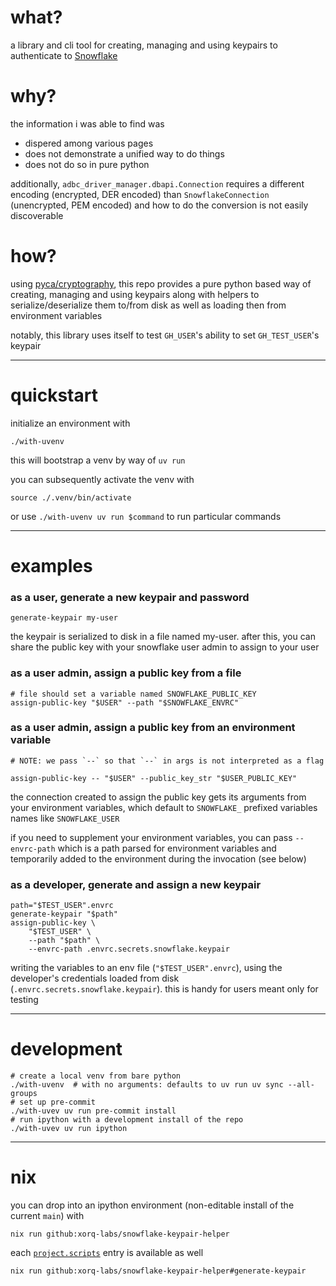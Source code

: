 # what?

a library and cli tool for creating, managing and using keypairs to authenticate to [Snowflake](www.snowflake.com)

# why?

the information i was able to find was
- dispered among various pages
- does not demonstrate a unified way to do things
- does not do so in pure python

additionally, `adbc_driver_manager.dbapi.Connection` requires a different encoding (encrypted, DER encoded) than `SnowflakeConnection` (unencrypted, PEM encoded) and how to do the conversion is not easily discoverable

# how?

using [pyca/cryptography](https://github.com/pyca/cryptography), this repo provides a pure python based way of creating, managing and using keypairs along with helpers to serialize/deserialize them to/from disk as well as loading then from environment variables

notably, this library uses itself to test `GH_USER`'s ability to set `GH_TEST_USER`'s keypair

---

# quickstart

initialize an environment with
```
./with-uvenv
```
this will bootstrap a venv by way of `uv run`

you can subsequently activate the venv with
```
source ./.venv/bin/activate
```
or use `./with-uvenv uv run $command` to run particular commands

---

# examples

### as a user, generate a new keypair and password
```
generate-keypair my-user
```
the keypair is serialized to disk in a file named my-user. after this, you can share the public key with your snowflake user admin to assign to your user

### as a user admin, assign a public key from a file
```
# file should set a variable named SNOWFLAKE_PUBLIC_KEY
assign-public-key "$USER" --path "$SNOWFLAKE_ENVRC"
```

### as a user admin, assign a public key from an environment variable
```
# NOTE: we pass `--` so that `--` in args is not interpreted as a flag

assign-public-key -- "$USER" --public_key_str "$USER_PUBLIC_KEY"
```
the connection created to assign the public key gets its arguments from your environment variables, which default to `SNOWFLAKE_` prefixed variables names like `SNOWFLAKE_USER`

if you need to supplement your environment variables, you can pass `--envrc-path` which is a path parsed for environment variables and temporarily added to the environment during the invocation (see below)

### as a developer, generate and assign a new keypair
```
path="$TEST_USER".envrc
generate-keypair "$path"
assign-public-key \
    "$TEST_USER" \
    --path "$path" \
    --envrc-path .envrc.secrets.snowflake.keypair
```
writing the variables to an env file (`"$TEST_USER".envrc`), using the developer's credentials loaded from disk (`.envrc.secrets.snowflake.keypair`). this is handy for users meant only for testing

---

# development

```
# create a local venv from bare python
./with-uvenv  # with no arguments: defaults to uv run uv sync --all-groups
# set up pre-commit
./with-uvev uv run pre-commit install
# run ipython with a development install of the repo
./with-uvev uv run ipython
```

---

# nix

you can drop into an ipython environment (non-editable install of the current `main`) with
```
nix run github:xorq-labs/snowflake-keypair-helper
```

each [`project.scripts`](https://github.com/xorq-labs/snowflake-keypair-helper/blob/main/pyproject.toml#L28-L32) entry is available as well
```
nix run github:xorq-labs/snowflake-keypair-helper#generate-keypair
```
